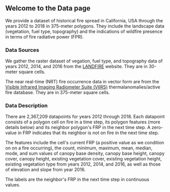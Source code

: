 ## Welcome to the Data page

We provide a dataset of historical fire spread in California, USA through the years 2012 to 2018 in 375-meter polygons. They include the landscape data (vegetation, fuel type, topography) and the indications of wildfire presence in terms of fire radiative power (FPR). 

### Data Sources

We gather the raster dataset of vegation, fuel type, and topography data  of years 2012, 2014, and 2016 from the [LANDFIRE](https://www.landfire.gov/index.php) website. They are in 30-meter square cells. 

The near real-time (NRT) fire occurrence data in vector form are from the [Visible Infrared Imaging Radiometer Suite (VIIRS)](https://earthdata.nasa.gov/earth-observation-data/near-real-time/download-nrt-data/viirs-nrt) thermalanomalies/active fire database. They are in 375-meter square cells.

### Data Description
There are 2,367,209 datapoints for years 2012 through 2018. Each datapoint consists of a polygon cell on fire in a time step, its polygon features (more details below) and its neighbor polygon's FRP in the next time step. A zero-value in FRP indicates that its neighbor is not on fire in the next time step.

The features include the cell's current FRP (a positive value as we condition on on a fire occurring), the count, minimum, maximum, mean, median, mode, and sum values of canopy base density, canopy base height, canopy cover, canopy height, existing vegetation cover, existing vegetation height, existing vegetation type from years 2012, 2014, and 2016, as well as those of elevation and slope from year 2016.

The labels are the neighbor's FRP in the next time step in continuous values.
